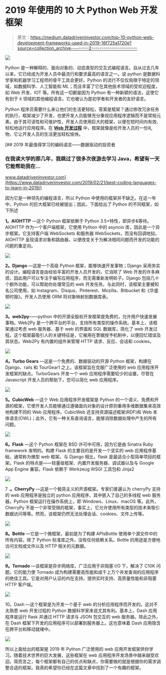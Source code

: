 # 2019 年使用的 10 大 Python Web 开发框架

> 原文：<https://medium.datadriveninvestor.com/top-10-python-web-development-frameworks-used-in-2019-16f725a1720e?source=collection_archive---------2----------------------->

[![](img/2cf3109d4c81a5477552dd7d2f3ce967.png)](http://www.track.datadriveninvestor.com/1B9E)

Python 是一种解释的、面向对象的、动态类型的交互式编程语言。自从过去几年以来，它已经成为开发人员中最流行和要求最高的语言之一。说 python 是数据科学家和机器学习工程师的骨干工具会更好。Python 的流行不仅仅局限于特定的领域，如数据科学、人工智能和 ML；而且丰富了它在其他技术领域的受欢迎程度，如 Web 开发、IOT 等。所有这一切都是因为 Python 有一种新颖的语法，这使它有别于 it 领域的其他编程语言。它也被认为是初学者和开发者的友好语言。

Python 程序员需要什么来让他们的生活更轻松，答案是框架？通过修改冗余任务的执行，框架减少了开发，也使开发人员能够充分重视应用程序逻辑而不是常规元素。由于其可读性和可维护性，开发人员使用巨大的框架，以便在短时间内有效、轻松地运行应用程序。在 [**Web 开发过程**](https://www.volansoft.com/services/web-development) 中，框架就像是给开发人员的一份礼物，它让开发人员的生活更加轻松愉快。

[](https://www.datadriveninvestor.com/2019/02/21/best-coding-languages-to-learn-in-2019/) [## 2019 年最值得学习的编码语言——数据驱动的投资者

### 在我读大学的那几年，我跳过了很多次夜游去学习 Java，希望有一天它能帮助我在…

www.datadriveninvestor.com](https://www.datadriveninvestor.com/2019/02/21/best-coding-languages-to-learn-in-2019/) 

因为它是一种领先的编程语言，所以 Python 中使用的框架并不缺乏。在这一年中，Python 的巨大框架已经被提出；因此，下面给出了 Python 的不同框架，如下所述

**1。AIOHTTP** —这个 Python 框架依赖于 Python 3.5+特性，即异步&等待。AIOHTTP 作为一个客户端框架，它使用 Python 中的 asyncio 库，因此是一个异步框架。它支持客户端 WebSockets 和服务器 WebSockets，而没有回调地狱。AIOHTTP 呈现请求对象和路由器，以便改变关于为解决相同问题而开发的功能的问题的重定向。

![](img/735d1c7b4a8216ceb7e249aafbd407df.png)

**2。Django** —这是一个高级 Python 框架，能够快速开发事物；Django 采用务实的设计。编程语言是由经验丰富的开发人员开发的，它消除了 Web 开发的许多麻烦，因此用户可以专注于编写应用程序，而无需重新发明轮子。Django 包括几十个额外功能，可以帮助你处理常见的 web 开发任务。与此同时，该框架主要被知名公司使用，如 Instagram、Disqus、Pinterest、Mozilla、Bitbucket 和《华盛顿时报》。开发人员使用 ORM 将对象映射到数据库表。

![](img/930472137b2b2d063fd34d7aa054983e.png)

**3。web2py**——python 中的开源全股权开发框架是免费的，允许用户快速发展事物。Web2Py 是一个跨平台的平台，支持所有类型的操作系统。基本上，该框架通过考虑 web 服务器、基于 web 的界面和 SQL 数据库，简化了 web 开发过程。这个框架最吸引人的关键特征是，它被用在票据授予机制中，以便回忆错误及其状态。Web2Py 有内置的组件来管理 HTTP 请求、反应、会话和 cookies。

![](img/4250b0daccbb08e3db90bd5151c4d1b1.png)

**4。Turbo Gears** —这是一个免费的、数据驱动的开源 Python 框架，构建在 Django、rails 和 TourGear1 之上。该框架旨在克服广泛使用的 web 应用程序开发框架的缺点。TurboGears 开发一个 web 应用程序需要较少的设置，尽管在 Javascript 开发人员的帮助下，您可以简化 web 应用程序。

![](img/ba80ff898620e1621ca3eb8eea4c8589.png)

**5。CubicWeb** —这个 Web 应用程序开发框架是 Python 的一个语义、免费和开源的框架，它使开发人员能够通过遵循面向对象的设计原则重用多维数据集来高效地构建不同的 Web 应用程序。CubicWeb 还支持资源描述框架(RDF)和 Web 本体语言(OWL)；此外，它有一种关系查询语言，能够消除数据处理中产生的所有问题。

![](img/8e1ce91c6b32f0c7af3f5b302d929eec.png)

**6。Flask** —这个 Python 框架在 BSD 许可中可用，因为它是由 Sinatra Ruby framework 发明的。构建 Flask 的主要目的是开发一个坚实的 web 应用程序基础，通常称为微型 web 框架。与 Django 相比，flask 是最适合小型简单项目的框架。Flask 的特点是——轻量级框架、内置开发服务器、调试器以及与 Google App Engine 兼容。Flask 依赖于 Werkzeug WSGI 工具包和 Jinja2

![](img/099cda66676a7ed63921f3efcb6eac8f.png)

7 .**。CherryPy** —这是一个极简主义的开源框架。专家们普遍认为 cherryPy 支持的 web 应用程序是独立的 python 应用程序，其中嵌入了自己的多线程 web 服务器。Python 框架运行在操作系统上，即 Windows、Linux、macOS 等。此外，CherryPy 不是一个非常受限的框架，事实上，它允许使用所有类型的技术来吸引数据访问等等。然而，该框架仍然无法处理会话、cookies、文件上传等。

![](img/a517ec1c358541ef18951d8848dd3f77.png)

**8。Bottle** —它是一个微框架，最初是为了构建 APIsBottle 使用单个源文件中的所有内容。除了 Python 标准库之外，没有任何依赖关系。Bottle 的用途是方便地访问文档或文件以及 HTTP 相关的元数据。

![](img/7cc8f4f941f3e91e3aa80fd7ac5ffe4b.png)

**9。Tornado** —该框架是异步网络库，广泛应用于非阻塞 I/O 下，解决了 C10K 问题。它的能力使 Tornado 成为构建需要高性能和成千上万个并发查询的应用程序的绝佳工具。它是对用户认证的内在支持，提供实时支持、高质量性能和非阻塞 HTTP 客户端。

![](img/b852fe224b8103653194b925b1ad1280.png)

10。Dash —这个框架是为开发一个基于 web 的分析应用程序而开发的。这对不太熟悉 web 开发过程的 Python 数据科学家来说尤其有利。基本上，Dash 应用程序是运行 flask 并通过 HTTP 请求与 JSON 包交互的 web 服务器。除此之外，在 Dash 框架下开发的应用程序可以部署到服务器上。这也意味着 Dash 应用隐含在跨平台和移动就绪中。

![](img/dbe741674cf00a0cb3d885c3ddc96827.png)

所以上面给出的框架是 2019 年 Python 广泛使用的 web 应用开发框架供你学习。随着技术世界的巨大发展，这些框架在 web 应用程序开发场景中越来越受欢迎。简而言之，每个框架都有自己的优点和缺点，你需要做的就是根据你的需求调整合适的框架。我真的希望你已经在这篇文章中找到了一个有趣的框架。
